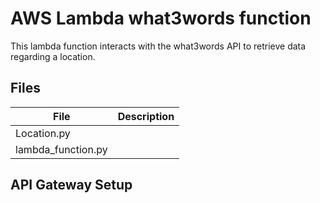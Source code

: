 # AWS Lambda what3words function

This lambda function interacts with the what3words API to retrieve data regarding a location.


## Files

| File | Description |
|--|--|
| Location.py |  |
| lambda_function.py |  |



## API Gateway Setup
